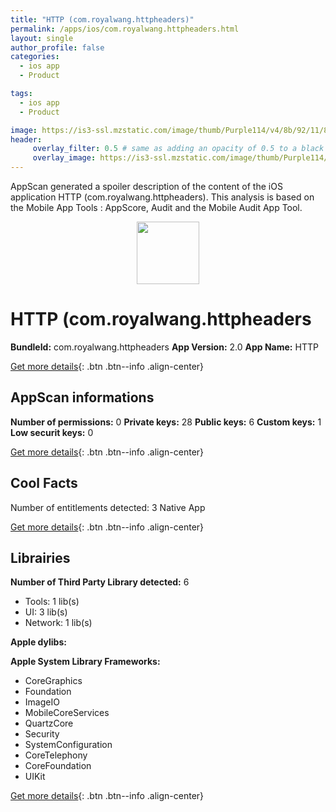 ```yaml
---
title: "HTTP (com.royalwang.httpheaders)"
permalink: /apps/ios/com.royalwang.httpheaders.html
layout: single
author_profile: false
categories: 
  - ios app 
  - Product 

tags: 
  - ios app 
  - Product 

image: https://is3-ssl.mzstatic.com/image/thumb/Purple114/v4/8b/92/11/8b9211eb-7e5b-e6cf-2591-3753c4eb9975/AppIcon-1x_U007emarketing-0-5-85-220.png/512x512bb.jpg
header: 
     overlay_filter: 0.5 # same as adding an opacity of 0.5 to a black background
     overlay_image: https://is3-ssl.mzstatic.com/image/thumb/Purple114/v4/8b/92/11/8b9211eb-7e5b-e6cf-2591-3753c4eb9975/AppIcon-1x_U007emarketing-0-5-85-220.png/512x512bb.jpg
---
```

AppScan generated a spoiler description of the content of the iOS application HTTP (com.royalwang.httpheaders). This analysis is based on the Mobile App Tools : AppScore, Audit and the Mobile Audit App Tool.

  
  
<div style="text-align: center;"><img src="https://is3-ssl.mzstatic.com/image/thumb/Purple114/v4/8b/92/11/8b9211eb-7e5b-e6cf-2591-3753c4eb9975/AppIcon-1x_U007emarketing-0-5-85-220.png/512x512bb.jpg" width="100" height="100"></div>  
  
# HTTP (com.royalwang.httpheaders

**BundleId:** com.royalwang.httpheaders
**App Version:** 2.0
**App Name:** HTTP


[Get more details](/pricing.html){: .btn .btn--info .align-center}  
  
## AppScan informations 

**Number of permissions:** 0
**Private keys:** 28
**Public keys:** 6
**Custom keys:** 1
**Low securit keys:** 0
  
[Get more details](/pricing.html){: .btn .btn--info .align-center}

## Cool Facts

Number of entitlements detected: 3
Native App
  
[Get more details](/pricing.html){: .btn .btn--info .align-center}

## Librairies 
**Number of Third Party Library detected:** 6
- Tools: 1 lib(s)
- UI: 3 lib(s)
- Network: 1 lib(s)

**Apple dylibs:**


**Apple System Library Frameworks:**
- CoreGraphics
- Foundation
- ImageIO
- MobileCoreServices
- QuartzCore
- Security
- SystemConfiguration
- CoreTelephony
- CoreFoundation
- UIKit


  
[Get more details](/pricing.html){: .btn .btn--info .align-center}

